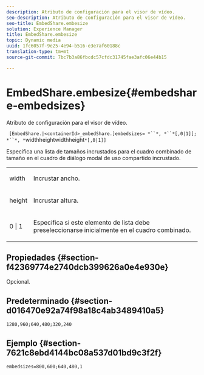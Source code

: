 ```yaml
---
description: Atributo de configuración para el visor de vídeo.
seo-description: Atributo de configuración para el visor de vídeo.
seo-title: EmbedShare.embesize
solution: Experience Manager
title: EmbedShare.embesize
topic: Dynamic media
uuid: 1fc6057f-9e25-4e94-b516-e3e7af60188c
translation-type: tm+mt
source-git-commit: 7bc7b3a86fbcdc57cfdc31745fae3afc06e44b15

---
```



# EmbedShare.embesize{#embedshare-embedsizes}

Atributo de configuración para el visor de vídeo.

` [EmbedShare.|<containerId>_embedShare.]embedsizes= *``*, *``*[,0|1][; *``*, *`widthheightwidthheight`*[,0|1]]`

Especifica una lista de tamaños incrustados para el cuadro combinado de tamaño en el cuadro de diálogo modal de uso compartido incrustado.

<table id="table_C616483932C2482CA9794DDD7313FD7C"> 
 <tbody> 
  <tr> 
   <td colname="col1"> <p> <span class="codeph"> <span class="varname"> width </span> </span> </p> </td> 
   <td colname="col2"> <p> Incrustar ancho. </p> </td> 
  </tr> 
  <tr> 
   <td colname="col1"> <p> <span class="codeph"> <span class="varname"> height </span> </span> </p> </td> 
   <td colname="col2"> <p>Incrustar altura. </p> </td> 
  </tr> 
  <tr> 
   <td colname="col1"> <p> <span class="codeph"> 0 | 1 </span> </p> </td> 
   <td colname="col2"> <p> Especifica si este elemento de lista debe preseleccionarse inicialmente en el cuadro combinado. </p> </td> 
  </tr> 
 </tbody> 
</table>

## Propiedades {#section-f42369774e2740dcb399626a0e4e930e}

Opcional.

## Predeterminado {#section-d016470e92a74f98a18c4ab3489410a5}

`1280,960;640,480;320,240`

## Ejemplo {#section-7621c8ebd4144bc08a537d01bd9c3f2f}

```
embedsizes=800,600;640,480,1
```

